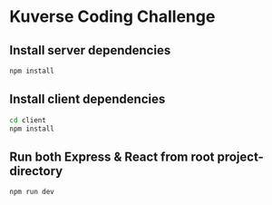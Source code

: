 # Kuverse Coding Challenge

## Install server dependencies

```bash
npm install
```

## Install client dependencies

```bash
cd client
npm install
```

## Run both Express & React from root project-directory

```bash
npm run dev
```
